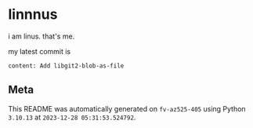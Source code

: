# linnnus

i am linus. that's me.

my latest commit is

```
content: Add libgit2-blob-as-file
```

## Meta

This README was automatically generated on `fv-az525-405` using Python
`3.10.13` at `2023-12-28 05:31:53.524792`.
